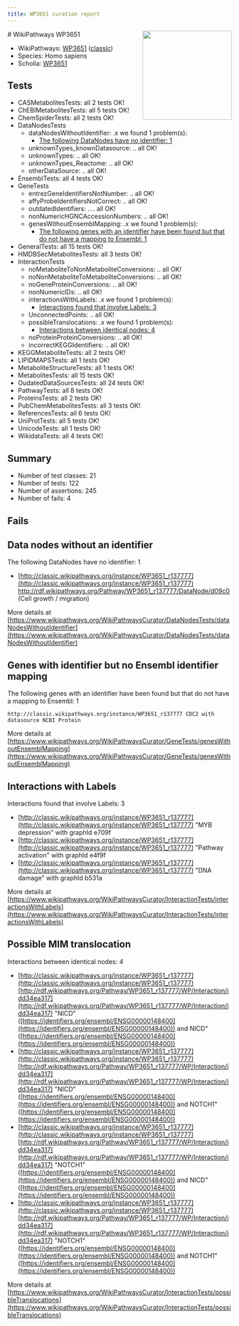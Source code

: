 ```yaml
---
title: WP3651 curation report
---
```


<img style="float: right; width: 200px" src="https://upload.wikimedia.org/wikipedia/commons/thumb/8/83/Wplogo_with_text_500.png/640px-Wplogo_with_text_500.png" />
# WikiPathways WP3651

* WikiPathways: [WP3651](https://wikipathways.org/pathways/WP3651) ([classic](https://classic.wikipathways.org/instance/WP3651))
* Species: Homo sapiens
* Scholia: [WP3651](https://scholia.toolforge.org/wikipathways/WP3651)
## Tests
* CASMetabolitesTests: all 2 tests OK!
* ChEBIMetabolitesTests: all 5 tests OK!
* ChemSpiderTests: all 2 tests OK!
* DataNodesTests
    * dataNodesWithoutIdentifier: .x we found 1 problem(s):
        * [The following DataNodes have no identifier: 1](#d2d32fa0)
    * unknownTypes_knownDatasource: .. all OK!
    * unknownTypes: .. all OK!
    * unknownTypes_Reactome: .. all OK!
    * otherDataSource: .. all OK!
* EnsemblTests: all 4 tests OK!
* GeneTests
    * entrezGeneIdentifiersNotNumber: .. all OK!
    * affyProbeIdentifiersNotCorrect: .. all OK!
    * outdatedIdentifiers: .... all OK!
    * nonNumericHGNCAccessionNumbers: .. all OK!
    * genesWithoutEnsemblMapping: .x we found 1 problem(s):
        * [The following genes with an identifier have been found but that do not have a mapping to Ensembl: 1](#40286d83)
* GeneralTests: all 15 tests OK!
* HMDBSecMetabolitesTests: all 3 tests OK!
* InteractionTests
    * noMetaboliteToNonMetaboliteConversions: .. all OK!
    * noNonMetaboliteToMetaboliteConversions: .. all OK!
    * noGeneProteinConversions: .. all OK!
    * nonNumericIDs: .. all OK!
    * interactionsWithLabels: .x we found 1 problem(s):
        * [Interactions found that involve Labels: 3](#630d267a)
    * UnconnectedPoints: .. all OK!
    * possibleTranslocations: .x we found 1 problem(s):
        * [Interactions between identical nodes: 4](#1c118209)
    * noProteinProteinConversions: .. all OK!
    * incorrectKEGGIdentifiers: .. all OK!
* KEGGMetaboliteTests: all 2 tests OK!
* LIPIDMAPSTests: all 1 tests OK!
* MetaboliteStructureTests: all 1 tests OK!
* MetabolitesTests: all 15 tests OK!
* OudatedDataSourcesTests: all 24 tests OK!
* PathwayTests: all 8 tests OK!
* ProteinsTests: all 2 tests OK!
* PubChemMetabolitesTests: all 3 tests OK!
* ReferencesTests: all 6 tests OK!
* UniProtTests: all 5 tests OK!
* UnicodeTests: all 1 tests OK!
* WikidataTests: all 4 tests OK!


## Summary

* Number of test classes: 21
* Number of tests: 122
* Number of assertions: 245
* Number of fails: 4

## Fails

<a name="d2d32fa0" />

## Data nodes without an identifier

The following DataNodes have no identifier: 1

* [http://classic.wikipathways.org/instance/WP3651_r137777](http://classic.wikipathways.org/instance/WP3651_r137777) http://rdf.wikipathways.org/Pathway/WP3651_r137777/DataNode/d09c0 (Cell growth / migration)


More details at [https://www.wikipathways.org/WikiPathwaysCurator/DataNodesTests/dataNodesWithoutIdentifier](https://www.wikipathways.org/WikiPathwaysCurator/DataNodesTests/dataNodesWithoutIdentifier)

<a name="40286d83" />

## Genes with identifier but no Ensembl identifier mapping

The following genes with an identifier have been found but that do not have a mapping to Ensembl: 1
```
http://classic.wikipathways.org/instance/WP3651_r137777 CDC2 with datasource NCBI Protein
```

More details at [https://www.wikipathways.org/WikiPathwaysCurator/GeneTests/genesWithoutEnsemblMapping](https://www.wikipathways.org/WikiPathwaysCurator/GeneTests/genesWithoutEnsemblMapping)

<a name="630d267a" />

## Interactions with Labels

Interactions found that involve Labels: 3

* [http://classic.wikipathways.org/instance/WP3651_r137777](http://classic.wikipathways.org/instance/WP3651_r137777) "MYB depression" with graphId e709f
* [http://classic.wikipathways.org/instance/WP3651_r137777](http://classic.wikipathways.org/instance/WP3651_r137777) "Pathway activation" with graphId e4f9f
* [http://classic.wikipathways.org/instance/WP3651_r137777](http://classic.wikipathways.org/instance/WP3651_r137777) "DNA damage" with graphId b531a


More details at [https://www.wikipathways.org/WikiPathwaysCurator/InteractionTests/interactionsWithLabels](https://www.wikipathways.org/WikiPathwaysCurator/InteractionTests/interactionsWithLabels)

<a name="1c118209" />

## Possible MIM translocation

Interactions between identical nodes: 4

* [http://classic.wikipathways.org/instance/WP3651_r137777](http://classic.wikipathways.org/instance/WP3651_r137777) [http://rdf.wikipathways.org/Pathway/WP3651_r137777/WP/Interaction/idd34ea317](http://rdf.wikipathways.org/Pathway/WP3651_r137777/WP/Interaction/idd34ea317) "NICD" ([https://identifiers.org/ensembl/ENSG00000148400](https://identifiers.org/ensembl/ENSG00000148400)) and 
NICD" ([https://identifiers.org/ensembl/ENSG00000148400](https://identifiers.org/ensembl/ENSG00000148400))
* [http://classic.wikipathways.org/instance/WP3651_r137777](http://classic.wikipathways.org/instance/WP3651_r137777) [http://rdf.wikipathways.org/Pathway/WP3651_r137777/WP/Interaction/idd34ea317](http://rdf.wikipathways.org/Pathway/WP3651_r137777/WP/Interaction/idd34ea317) "NICD" ([https://identifiers.org/ensembl/ENSG00000148400](https://identifiers.org/ensembl/ENSG00000148400)) and 
NOTCH1" ([https://identifiers.org/ensembl/ENSG00000148400](https://identifiers.org/ensembl/ENSG00000148400))
* [http://classic.wikipathways.org/instance/WP3651_r137777](http://classic.wikipathways.org/instance/WP3651_r137777) [http://rdf.wikipathways.org/Pathway/WP3651_r137777/WP/Interaction/idd34ea317](http://rdf.wikipathways.org/Pathway/WP3651_r137777/WP/Interaction/idd34ea317) "NOTCH1" ([https://identifiers.org/ensembl/ENSG00000148400](https://identifiers.org/ensembl/ENSG00000148400)) and 
NICD" ([https://identifiers.org/ensembl/ENSG00000148400](https://identifiers.org/ensembl/ENSG00000148400))
* [http://classic.wikipathways.org/instance/WP3651_r137777](http://classic.wikipathways.org/instance/WP3651_r137777) [http://rdf.wikipathways.org/Pathway/WP3651_r137777/WP/Interaction/idd34ea317](http://rdf.wikipathways.org/Pathway/WP3651_r137777/WP/Interaction/idd34ea317) "NOTCH1" ([https://identifiers.org/ensembl/ENSG00000148400](https://identifiers.org/ensembl/ENSG00000148400)) and 
NOTCH1" ([https://identifiers.org/ensembl/ENSG00000148400](https://identifiers.org/ensembl/ENSG00000148400))


More details at [https://www.wikipathways.org/WikiPathwaysCurator/InteractionTests/possibleTranslocations](https://www.wikipathways.org/WikiPathwaysCurator/InteractionTests/possibleTranslocations)

